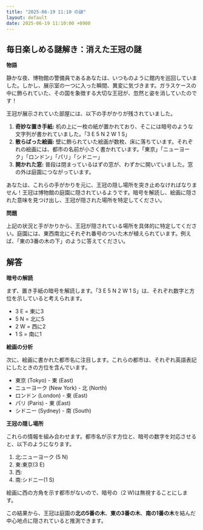 ```yaml
---
title: "2025-06-19 11:10 の謎"
layout: default
date: 2025-06-19 11:10:00 +0900
---
```

## 毎日楽しめる謎解き：消えた王冠の謎

**物語**

静かな夜、博物館の警備員であるあなたは、いつものように館内を巡回していました。しかし、展示室の一つに入った瞬間、異変に気づきます。ガラスケースの中に飾られていた、その国を象徴する大切な王冠が、忽然と姿を消していたのです！

王冠が展示されていた部屋には、以下の手がかりが残されていました。

1.  **奇妙な置き手紙:** 机の上に一枚の紙が置かれており、そこには暗号のような文字列が書かれていました。「3 E 5 N 2 W 1 S」
2.  **散らばった絵画:** 壁に飾られていた絵画が数枚、床に落ちています。それぞれの絵画には、都市の名前が小さく書かれています。「東京」「ニューヨーク」「ロンドン」「パリ」「シドニー」
3.  **開かれた窓:** 普段は閉まっているはずの窓が、わずかに開いていました。窓の外は庭園につながっています。

あなたは、これらの手がかりを元に、王冠の隠し場所を突き止めなければなりません！王冠は博物館の庭園に隠されているようです。暗号を解読し、絵画に隠された意味を見つけ出し、王冠が隠された場所を特定してください。

**問題**

上記の状況と手がかりから、王冠が隠されている場所を具体的に特定してください。庭園には、東西南北にそれぞれ番号のついた木が植えられています。例えば、「東の3番の木の下」のように答えてください。

## 解答

**暗号の解読**

まず、置き手紙の暗号を解読します。「3 E 5 N 2 W 1 S」は、それぞれ数字と方位を示していると考えられます。

*   3 E = 東に3
*   5 N = 北に5
*   2 W = 西に2
*   1 S = 南に1

**絵画の分析**

次に、絵画に書かれた都市名に注目します。これらの都市は、それぞれ英語表記にしたときの方位を含んでいます。

*   東京 (Tokyo) - 東 (East)
*   ニューヨーク (New York) - 北 (North)
*   ロンドン (London) - 東 (East)
*   パリ (Paris) - 東 (East)
*   シドニー (Sydney) - 南 (South)

**王冠の隠し場所**

これらの情報を組み合わせます。都市名が示す方位と、暗号の数字を対応させると、以下のようになります。

1. 北:ニューヨーク (5 N)
2. 東:東京(3 E)
3. 西:
4. 南:シドニー(1 S)

絵画に西の方角を示す都市がないので、暗号の（2 W)は無視することにします。

この結果から、王冠は庭園の**北の5番の木**、**東の3番の木**、**南の1番の木**を結んだ中心地点に隠されていると推測できます。
